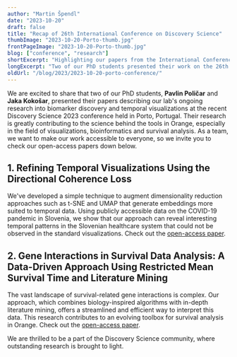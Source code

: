 ```yaml
---
author: "Martin Špendl"
date: "2023-10-20"
draft: false
title: "Recap of 26th International Conference on Discovery Science"
thumbImage: "2023-10-20-Porto-thumb.jpg"
frontPageImage: "2023-10-20-Porto-thumb.jpg"
blog: ["conference", "research"]
shortExcerpt: "Highlighting our papers from the International Conference on Discovery Science"
longExcerpt: "Two of our PhD students presented their work on the 26th International Conference on Discovery Science in Porto."
oldUrl: "/blog/2023/2023-10-20-porto-conference/"
---
```


We are excited to share that two of our PhD students, **Pavlin Poličar** and **Jaka Kokošar**, presented their papers describing our lab's ongoing research into biomarker discovery and temporal visualizations at the recent Discovery Science 2023 conference held in Porto, Portugal. Their research is greatly contributing to the science behind the tools in Orange, especially in the field of visualizations, bioinformatics and survival analysis. As a team, we want to make our work accessible to everyone, so we invite you to check our open-access papers down below.

<WindowScreenshot src="2023-10-20-Porto.jpg" />

## 1. Refining Temporal Visualizations Using the Directional Coherence Loss

We've developed a simple technique to augment dimensionality reduction approaches such as t-SNE and UMAP that generate embeddings more suited to temporal data. Using publicly accessible data on the COVID-19 pandemic in Slovenia, we show that our approach can reveal interesting temporal patterns in the Slovenian healthcare system that could not be observed in the standard visualizations.
Check out the [open-access paper](https://link.springer.com/chapter/10.1007/978-3-031-45275-8_14).

## 2. Gene Interactions in Survival Data Analysis: A Data-Driven Approach Using Restricted Mean Survival Time and Literature Mining

The vast landscape of survival-related gene interactions is complex. Our approach, which combines biology-inspired algorithms with in-depth literature mining, offers a streamlined and efficient way to interpret this data. This research contributes to an evolving toolbox for survival analysis in Orange.
Check out the [open-access paper](https://link.springer.com/chapter/10.1007/978-3-031-45275-8_20).

We are thrilled to be a part of the Discovery Science community, where outstanding research is brought to light.

<WindowScreenshot src="2023-10-20-Porto1.jpg" />
